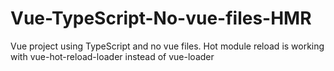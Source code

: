 # Vue-TypeScript-No-vue-files-HMR
Vue project using TypeScript and no vue files. Hot module reload is working with vue-hot-reload-loader instead of vue-loader
